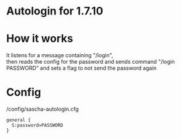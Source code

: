 # Autologin for 1.7.10

# How it works
It listens for a message containing "/login",<br> then reads the config for the password and sends command "/login PASSWORD" and sets a flag to not send the password again

# Config
/config/sascha-autologin.cfg

```
general {
  S:password=PASSWORD
}
```
